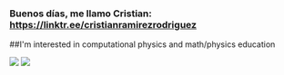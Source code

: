 ### Buenos días, me llamo Cristian:  https://linktr.ee/cristianramirezrodriguez
##I'm interested in computational physics and math/physics education

<!--
**cristianramirezrodriguez/cristianramirezrodriguez** is a ✨ _special_ ✨ repository because its `README.md` (this file) appears on your GitHub profile.

Here are some ideas to get you started:

- 🔭 I’m currently working on ...
- 🌱 I’m currently learning ...
- 👯 I’m looking to collaborate on ...
- 🤔 I’m looking for help with ...
- 💬 Ask me about ...
- 📫 How to reach me: ...
- 😄 Pronouns: ...
- ⚡ Fun fact: ...
-->

![](http://github-profile-summary-cards.vercel.app/api/cards/profile-details?username=cristianramirezrodriguez&theme=default)
![](http://github-profile-summary-cards.vercel.app/api/cards/most-commit-language?username=cristianramirezrodriguez&theme=default)
